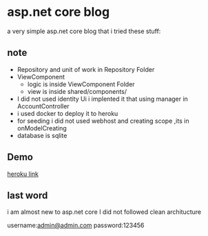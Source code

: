 
# asp.net core blog

a very simple  asp.net core blog that 
i tried these stuff:



## note

- Repository and unit of work in Repository Folder
- ViewComponent
   - logic is inside ViewComponent Folder
   - view is inside shared/components/
- I did not used identity Ui i implented it that using manager in AccountController
- i used docker to deploy it to heroku 
- for seeding i did not used webhost and creating scope ,its in onModelCreating
- database is sqlite



  
## Demo

[heroku link](https://afshar-writes.herokuapp.com/)

  
## last word
 i am almost new to asp.net core 
 I did not followed clean architucture
 

 username:admin@admin.com
 password:123456
